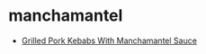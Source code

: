 # manchamantel

 * [Grilled Pork Kebabs With Manchamantel Sauce](index/g/grilled-pork-kebabs-with-manchamantel-sauce-11555.json)
